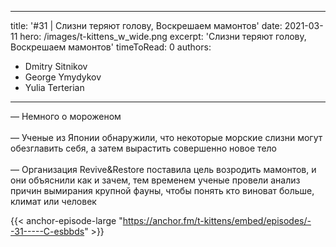 
---
title: '#31 | Cлизни теряют голову, Воскрешаем мамонтов'
date: 2021-03-11
hero: /images/t-kittens_w_wide.png
excerpt: 'Cлизни теряют голову, Воскрешаем мамонтов'
timeToRead: 0
authors:
  - Dmitry Sitnikov
  - George Ymydykov
  - Yulia Terterian
---

— Немного о мороженом
<br/><br/>— Ученые из Японии обнаружили, что некоторые морские слизни могут обезглавить себя, а затем вырастить совершенно новое тело 
<br/><br/>— Организация Revive&Restore поставила цель возродить мамонтов, и они объяснили как и зачем, тем временем ученые провели анализ причин вымирания крупной фауны, чтобы понять кто виноват больше, климат или человек

{{< anchor-episode-large "https://anchor.fm/t-kittens/embed/episodes/--31-----C-esbbds" >}}
